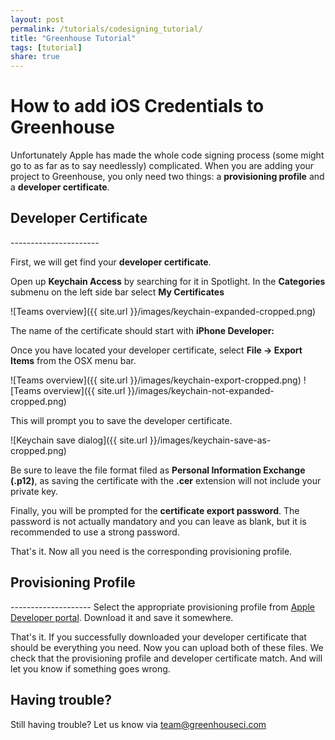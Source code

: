 ```yaml
---
layout: post
permalink: /tutorials/codesigning_tutorial/
title: "Greenhouse Tutorial"
tags: [tutorial]
share: true
---
```


How to add iOS Credentials to Greenhouse
========================================

Unfortunately Apple has made the whole code signing process (some might go to as far as to say needlessly) complicated. 
When you are adding your project to Greenhouse, you only need two things: a **provisioning profile** and a **developer certificate**.


<h2 id="developer_certificate">Developer Certificate</h2>
----------------------

First, we will get find your **developer certificate**. 

Open up **Keychain Access** by searching for it in Spotlight. 
In the **Categories** submenu on the left side bar select **My Certificates**

![Teams overview]({{ site.url }}/images/keychain-expanded-cropped.png)

The name of the certificate should start with **iPhone Developer:**

Once you have located your developer certificate, select **File -> Export Items** from the OSX menu bar.

![Teams overview]({{ site.url }}/images/keychain-export-cropped.png)
![Teams overview]({{ site.url }}/images/keychain-not-expanded-cropped.png)

This will prompt you to save the developer certificate. 

![Keychain save dialog]({{ site.url }}/images/keychain-save-as-cropped.png)

Be sure to leave the file format filed as **Personal Information Exchange (.p12)**, as saving the certificate with the **.cer**  extension will not include your private key.

Finally, you will be prompted for the **certificate export password**. The password is not actually mandatory and you can leave as blank, but it is recommended to use a strong password.

That's it. Now all you need is the corresponding provisioning profile.

<h2 id="provisioning_profile">Provisioning Profile</h2>
--------------------
Select the appropriate provisioning profile from <a href="https://developer.apple.com/account/ios/profile/profileList.action">Apple Developer portal</a>.
Download it and save it somewhere.


That's it. If you successfully downloaded your developer certificate that should be everything you need. Now you can upload both of these files. 
We check that the provisioning profile and developer certificate match. And will let you know if something goes wrong.


Having trouble?
--------------
Still having trouble? Let us know via team@greenhouseci.com
